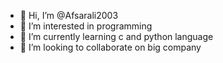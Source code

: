 - 👋 Hi, I’m @Afsarali2003
- 👀 I’m interested in programming
- 🌱 I’m currently learning c and python language
- 💞️ I’m looking to collaborate on big company

<!---
Afsarali2003/Afsarali2003 is a ✨ special ✨ repository because its `README.md` (this file) appears on your GitHub profile.
You can click the Preview link to take a look at your changes.
--->
